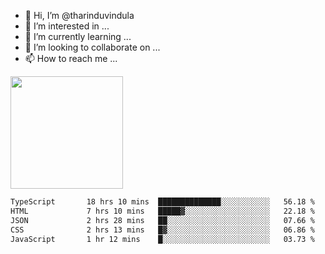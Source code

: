 - 👋 Hi, I’m @tharinduvindula
- 👀 I’m interested in ...
- 🌱 I’m currently learning ...
- 💞️ I’m looking to collaborate on ...
- 📫 How to reach me ...

<!---
tharinduvindula/tharinduvindula is a ✨ special ✨ repository because its `README.md` (this file) appears on your GitHub profile.
You can click the Preview link to take a look at your changes.
--->

<img height="180em" src="https://github-readme-stats.vercel.app/api?username=tharinduvindula&show_icons=true&hide_border=false&&count_private=true&include_all_commits=true" />


<!--START_SECTION:waka-->

```txt
TypeScript       18 hrs 10 mins  ██████████████░░░░░░░░░░░   56.18 %
HTML             7 hrs 10 mins   █████▓░░░░░░░░░░░░░░░░░░░   22.18 %
JSON             2 hrs 28 mins   ██░░░░░░░░░░░░░░░░░░░░░░░   07.66 %
CSS              2 hrs 13 mins   █▓░░░░░░░░░░░░░░░░░░░░░░░   06.86 %
JavaScript       1 hr 12 mins    █░░░░░░░░░░░░░░░░░░░░░░░░   03.73 %
```

<!--END_SECTION:waka-->
